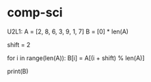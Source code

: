 # comp-sci
U2L1: A = [2, 8, 6, 3, 9, 1, 7]
B = [0] * len(A)

shift = 2

for i in range(len(A)):
    B[i] = A[(i + shift) % len(A)]

print(B)

